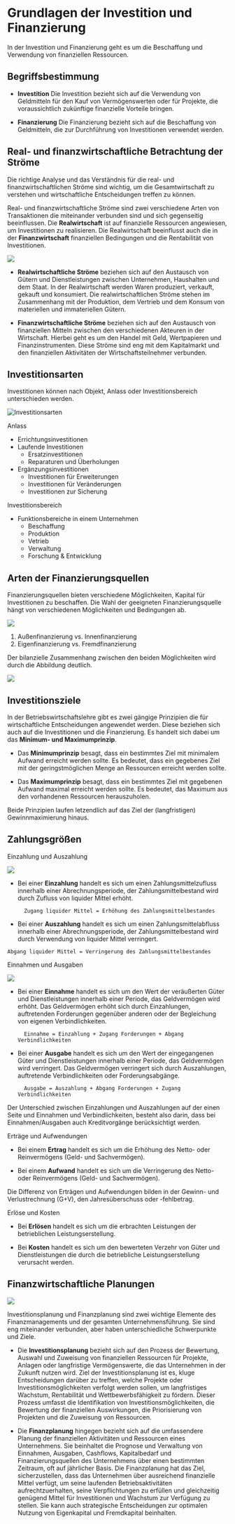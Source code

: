 # Grundlagen der Investition und Finanzierung

In der Investition und Finanzierung geht es um die Beschaffung und Verwendung von finanziellen Ressourcen.

## Begriffsbestimmung

* **Investition** Die Investition bezieht sich auf die Verwendung von Geldmitteln für den Kauf von Vermögenswerten oder für Projekte, die voraussichtlich zukünftige finanzielle Vorteile bringen.

* **Finanzierung** Die Finanzierung bezieht sich auf die Beschaffung von Geldmitteln, die zur Durchführung von Investitionen verwendet werden.

## Real- und finanzwirtschaftliche Betrachtung der Ströme

Die richtige Analyse und das Verständnis für die real- und finanzwirtschaftlichen Ströme sind wichtig, um die Gesamtwirtschaft zu verstehen und wirtschaftliche Entscheidungen treffen zu können.

Real- und finanzwirtschaftliche Ströme sind zwei verschiedene Arten von Transaktionen die miteinander verbunden sind und sich gegenseitig beeinflussen.
Die **Realwirtschaft** ist auf finanzielle Ressourcen angewiesen, um Investitionen zu realisieren. Die Realwirtschaft beeinflusst auch die in der **Finanzwirtschaft** finanziellen Bedingungen und die Rentabilität von Investitionen.

![](https://raw.githubusercontent.com/OERit/BWL-Investition-und-Finanzierung/main/img/01_01_Grundlagen_statische_Verfahren/01_01_01_Real-_und_finanzwirtschaftliche_Stroeme.svg)

* **Realwirtschaftliche Ströme** beziehen sich auf den Austausch von Gütern und Dienstleistungen zwischen Unternehmen, Haushalten und dem Staat. In der Realwirtschaft werden Waren produziert, verkauft, gekauft und konsumiert. Die realwirtschaftlichen Ströme stehen im Zusammenhang mit der Produktion, dem Vertrieb und dem Konsum von materiellen und immateriellen Gütern.

* **Finanzwirtschaftliche Ströme** beziehen sich auf den Austausch von finanziellen Mitteln zwischen den verschiedenen Akteuren in der Wirtschaft. Hierbei geht es um den Handel mit Geld, Wertpapieren und Finanzinstrumenten. Diese Ströme sind eng mit dem Kapitalmarkt und den finanziellen Aktivitäten der Wirtschaftsteilnehmer verbunden.

## Investitionsarten

Investitionen können nach Objekt, Anlass oder Investitionsbereich unterschieden werden.

![Investitionsarten](https://raw.githubusercontent.com/OERit/BWL-Investition-und-Finanzierung/main/img/01_01_Grundlagen_statische_Verfahren/01_01_02_Investitionsarten_nach_Objekten.svg)

Anlass

* Errichtungsinvestitionen
* Laufende Investitionen
  * Ersatzinvestitionen
  * Reparaturen und Überholungen
* Ergänzungsinvestitionen
  * Investitionen für Erweiterungen
  * Investitionen für Veränderungen
  * Investitionen zur Sicherung

Investitionsbereich

* Funktionsbereiche in einem Unternehmen
  * Beschaffung
  * Produktion
  * Vetrieb
  * Verwaltung
  * Forschung & Entwicklung

## Arten der Finanzierungsquellen

Finanzierungsquellen bieten verschiedene Möglichkeiten, Kapital für Investitionen zu beschaffen. Die Wahl der geeigneten Finanzierungsquelle hängt von verschiedenen Möglichkeiten und Bedingungen ab.


    
![](https://raw.githubusercontent.com/OERit/BWL-Investition-und-Finanzierung/main/img/01_01_Grundlagen_statische_Verfahren/01_01_03_Arten_von_Finanzierungsquellen.svg)
    
1. Außenfinanzierung vs. Innenfinanzierung
2. Eigenfinanzierung vs. Fremdfinanzierung

Der bilanzielle Zusammenhang zwischen den beiden Möglichkeiten wird durch die Abbildung deutlich.

![](https://raw.githubusercontent.com/OERit/BWL-Investition-und-Finanzierung/main/img/01_01_Grundlagen_statische_Verfahren/01_01_04_Bilanzieller_Zusammenhang_von_Investition_Finanzierung.svg)

## Investitionsziele

In der Betriebswirtschaftslehre gibt es zwei gängige Prinzipien die für wirtschaftliche Entscheidungen angewendet werden. Diese beziehen sich auch auf die Investitionen und die Finanzierung. Es handelt sich dabei um das **Minimum- und Maximumprinzip**.

* Das **Minimumprinzip** besagt, dass ein bestimmtes Ziel mit minimalem Aufwand erreicht werden sollte. Es bedeutet, dass ein gegebenes Ziel mit der geringstmöglichen Menge an Ressourcen erreicht werden sollte. 

* Das **Maximumprinzip** besagt, dass ein bestimmtes Ziel mit gegebenen Aufwand maximal erreicht werden sollte. Es bedeutet, das Maximum aus den vorhandenen Ressourcen herauszuholen. 

Beide Prinzipien laufen letzendlich auf das Ziel der (langfristigen) Gewinnmaximierung hinaus.

## Zahlungsgrößen

Einzahlung und Auszahlung

![](https://raw.githubusercontent.com/OERit/BWL-Investition-und-Finanzierung/main/img/01_01_Grundlagen_statische_Verfahren/01_01_05_Zahlungsgr%C3%B6%C3%9Fen_Einzahlungen_Auszahlungen.svg)

* Bei einer **Einzahlung** handelt es sich um einen Zahlungsmittelzufluss innerhalb einer Abrechnungsperiode, der Zahlungsmittelbestand wird durch Zufluss von liquider Mittel erhöht.

        Zugang liquider Mittel = Erhöhung des Zahlungsmittelbestandes

* Bei einer **Auszahlung** handelt es sich um einen Zahlungsmittelabfluss innerhalb einer Abrechnungsperiode, der Zahlungsmittelbestand wird durch Verwendung von liquider Mittel verringert.

```
Abgang liquider Mittel = Verringerung des Zahlungsmittelbestandes
```

Einnahmen und Ausgaben

![](https://raw.githubusercontent.com/OERit/BWL-Investition-und-Finanzierung/main/img/01_01_Grundlagen_statische_Verfahren/01_01_06_Zahlungsgr%C3%B6%C3%9Fen_Einnahmen_Ausgaben.svg)

* Bei einer **Einnahme** handelt es sich um den Wert der veräußerten Güter und Dienstleistungen innerhalb einer Periode, das Geldvermögen wird erhöht. Das Geldvermögen erhöht sich durch Einzahlungen, auftretenden Forderungen gegenüber anderen oder der Begleichung von eigenen Verbindlichkeiten.

        Einnahme = Einzahlung + Zugang Forderungen + Abgang Verbindlichkeiten

* Bei einer **Ausgabe** handelt es sich um den Wert der eingegangenen Güter und Dienstleistungen innerhalb einer Periode, das Geldvermögen wird verringert. Das Geldvermögen verringert sich durch Auszahlungen, auftretende Verbindlichkeiten oder Forderungsabgänge.

        Ausgabe = Auszahlung + Abgang Forderungen + Zugang Verbindlichkeiten

Der Unterschied zwischen Einzahlungen und Auszahlungen auf der einen Seite und Einnahmen und Verbindlichkeiten, besteht also darin, dass bei Einnahmen/Ausgaben auch Kreditvorgänge berücksichtigt werden.

Erträge und Aufwendungen

* Bei einem **Ertrag** handelt es sich um die Erhöhung des Netto- oder Reinvermögens (Geld- und Sachvermögen).

* Bei einem **Aufwand** handelt es sich um die Verringerung des Netto- oder Reinvermögens (Geld- und Sachvermögen).

Die Differenz von Erträgen und Aufwendungen bilden in der Gewinn- und Verlustrechnung (G+V), den Jahresüberschuss oder -fehlbetrag.

Erlöse und Kosten

* Bei **Erlösen** handelt es sich um die erbrachten Leistungen der betrieblichen Leistungserstellung.

* Bei **Kosten** handelt es sich um den bewerteten Verzehr von Güter und Dienstleistungen die durch die betriebliche Leistungserstellung verursacht werden.

## Finanzwirtschaftliche Planungen

![](https://raw.githubusercontent.com/OERit/BWL-Investition-und-Finanzierung/main/img/01_01_Grundlagen_statische_Verfahren/01_01_07_Finanzwirtschaftliche_Planung.svg)

Investitionsplanung und Finanzplanung sind zwei wichtige Elemente des Finanzmanagements und der gesamten Unternehmensführung. Sie sind eng miteinander verbunden, aber haben unterschiedliche Schwerpunkte und Ziele.

* Die **Investitionsplanung** bezieht sich auf den Prozess der Bewertung, Auswahl und Zuweisung von finanziellen Ressourcen für Projekte, Anlagen oder langfristige Vermögenswerte, die das Unternehmen in der Zukunft nutzen wird. Ziel der Investitionsplanung ist es, kluge Entscheidungen darüber zu treffen, welche Projekte oder Investitionsmöglichkeiten verfolgt werden sollen, um langfristiges Wachstum, Rentabilität und Wettbewerbsfähigkeit zu fördern. Dieser Prozess umfasst die Identifikation von Investitionsmöglichkeiten, die Bewertung der finanziellen Auswirkungen, die Priorisierung von Projekten und die Zuweisung von Ressourcen.

* Die **Finanzplanung** hingegen bezieht sich auf die umfassendere Planung der finanziellen Aktivitäten und Ressourcen eines Unternehmens. Sie beinhaltet die Prognose und Verwaltung von Einnahmen, Ausgaben, Cashflows, Kapitalbedarf und Finanzierungsquellen des Unternehmens über einen bestimmten Zeitraum, oft auf jährlicher Basis. Die Finanzplanung hat das Ziel, sicherzustellen, dass das Unternehmen über ausreichend finanzielle Mittel verfügt, um seine laufenden Betriebsaktivitäten aufrechtzuerhalten, seine Verpflichtungen zu erfüllen und gleichzeitig genügend Mittel für Investitionen und Wachstum zur Verfügung zu stellen. Sie kann auch strategische Entscheidungen zur optimalen Nutzung von Eigenkapital und Fremdkapital beinhalten.